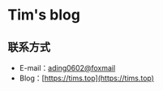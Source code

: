 # Tim's blog
## 联系方式
- E-mail：[ading0602@foxmail](ading0602@foxmail.com)
- Blog：[https://tims.top](https://tims.top)
